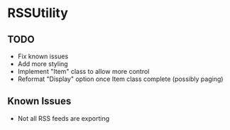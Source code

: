 # RSSUtility

TODO
-----
  - Fix known issues
  - Add more styling
  - Implement "Item" class to allow more control
  - Reformat "Display" option once Item class complete (possibly paging)


Known Issues
-----
  - Not all RSS feeds are exporting